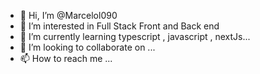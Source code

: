 - 👋 Hi, I’m @Marcelol090
- 👀 I’m interested in Full Stack Front and Back end
- 🌱 I’m currently learning typescript , javascript , nextJs...
- 💞️ I’m looking to collaborate on ...
- 📫 How to reach me ...

<!---
Marcelol090/Marcelol090 is a ✨ special ✨ repository because its `README.md` (this file) appears on your GitHub profile.
You can click the Preview link to take a look at your changes.
--->
